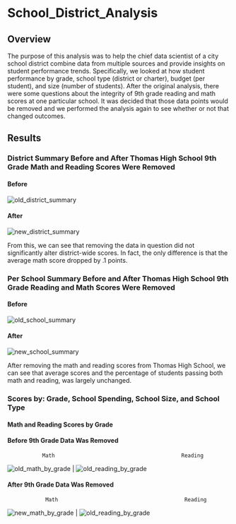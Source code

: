 # School_District_Analysis

## Overview
The purpose of this analysis was to help the chief data scientist of a city school district combine data from multiple sources and provide insights on student performance trends. Specifically, we looked at how student performance by grade, school type (district or charter), budget (per student), and size (number of students). After the original analysis, there were some questions about the integrity of 9th grade reading and math scores at one particular school. It was decided that those data points would be removed and we performed the analysis again to see whether or not that changed outcomes.

## Results

### District Summary Before and After Thomas High School 9th Grade Math and Reading Scores Were Removed

#### Before
![old_district_summary](https://user-images.githubusercontent.com/90878911/137651718-2b44afa3-8ad1-4da9-b246-6937fa09108a.png)
	
#### After	
![new_district_summary](https://user-images.githubusercontent.com/90878911/137652177-28e4af7a-2b39-4f1b-8382-d49f8e4753ae.png)

From this, we can see that removing the data in question did not significantly alter district-wide scores. In fact, the only difference is that the average math score dropped by .1 points.


### Per School Summary Before and After Thomas High School 9th Grade Reading and Math Scores Were Removed

#### Before
![old_school_summary](https://user-images.githubusercontent.com/90878911/137652948-d59f4559-fc53-4402-8e2b-28619dcf941a.png)

#### After	
![new_school_summary](https://user-images.githubusercontent.com/90878911/137653576-bdd38bbf-82c2-4299-969b-18cb7cd2ea21.png)

After removing the math and reading scores from Thomas High School, we can see that average scores and the percentage of students passing both math and reading, was largely unchanged. 

### Scores by: Grade, School Spending, School Size, and School Type

#### Math and Reading Scores by Grade

#### Before 9th Grade Data Was Removed
               Math                                        Reading
![old_math_by_grade](https://user-images.githubusercontent.com/90878911/137656420-83ed59c6-2a2d-4c88-8f83-dc592e935452.png) | ![old_reading_by_grade](https://user-images.githubusercontent.com/90878911/137656429-630f0cdd-1912-4eed-b3d9-480f3ef642df.png)

#### After 9th Grade Data Was Removed
                Math                                        Reading
![new_math_by_grade](https://user-images.githubusercontent.com/90878911/137656651-542b16e0-6274-4c99-bcb5-fbf1fadd44bf.png) | ![old_reading_by_grade](https://user-images.githubusercontent.com/90878911/137656429-630f0cdd-1912-4eed-b3d9-480f3ef642df.png)